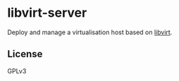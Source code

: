 libvirt-server
======

Deploy and manage a virtualisation host based on [libvirt](https://libvirt.org/).

License
-------

GPLv3

